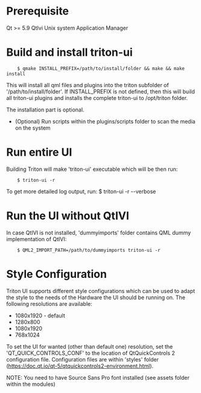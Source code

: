 # Prerequisite

Qt >= 5.9
QtIvi
Unix system
Application Manager

# Build and install triton-ui

        $ qmake INSTALL_PREFIX=/path/to/install/folder && make && make install

This will install all qml files and plugins into the triton subfolder of '/path/to/install/folder'. If INSTALL_PREFIX is not defined, then this will build all triton-ui plugins and installs the complete triton-ui to /opt/triton folder.

The installation part is optional.

* (Optional) Run scripts within the plugins/scripts folder to scan the media on the system

# Run entire UI

Building Triton will make 'triton-ui' executable which will be then run:

        $ triton-ui -r

To get more detailed log output, run:
        $ triton-ui -r --verbose


# Run the UI without QtIVI

In case QtIVI is not installed, 'dummyimports' folder contains QML dummy implementation of QtIVI:

        $ QML2_IMPORT_PATH=/path/to/dummyimports triton-ui -r


# Style Configuration

Triton UI supports different style configurations which can be used to adapt the style to the needs of the Hardware the UI should be running on.
The following resolutions are available:

* 1080x1920 - default
* 1280x800
* 1080x1920
* 768x1024

To set the UI for wanted (other than default one) resolution, set the 'QT_QUICK_CONTROLS_CONF' to the location of QtQuickControls 2 configuration file. Configuration files are within 'styles' folder (https://doc.qt.io/qt-5/qtquickcontrols2-environment.html).

NOTE: You need to have Source Sans Pro font installed (see assets folder within the modules)
